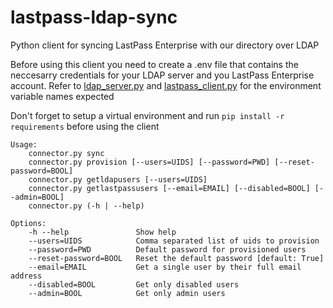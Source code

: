 # lastpass-ldap-sync
Python client for syncing LastPass Enterprise with our directory over LDAP

Before using this client you need to create a .env file that contains the neccesarry credentials for your LDAP server and you LastPass Enterprise account. Refer to [ldap_server.py](https://github.com/OctaneLending/lastpass-ldap-sync/blob/master/ldap_server.py) and [lastpass_client.py](https://github.com/OctaneLending/lastpass-ldap-sync/blob/master/lastpass_client.py) for the environment variable names expected

Don't forget to setup a virtual environment and run `pip install -r requirements` before using the client
```
Usage:
    connector.py sync
    connector.py provision [--users=UIDS] [--password=PWD] [--reset-password=BOOL]
    connector.py getldapusers [--users=UIDS]
    connector.py getlastpassusers [--email=EMAIL] [--disabled=BOOL] [--admin=BOOL]
    connector.py (-h | --help)

Options:
    -h --help               Show help
    --users=UIDS            Comma separated list of uids to provision
    --password=PWD          Default password for provisioned users
    --reset-password=BOOL   Reset the default password [default: True]
    --email=EMAIL           Get a single user by their full email address
    --disabled=BOOL         Get only disabled users
    --admin=BOOL            Get only admin users
```
